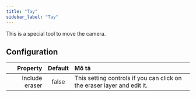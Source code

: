 ```yaml
---
title: "Tay"
sidebar_label: "Tay"
---
```


This is a special tool to move the camera.

## Configuration

|       Property | Default | Mô tả                                                                   |
| --------------:|:-------:|:----------------------------------------------------------------------- |
| Include eraser |  false  | This setting controls if you can click on the eraser layer and edit it. |
